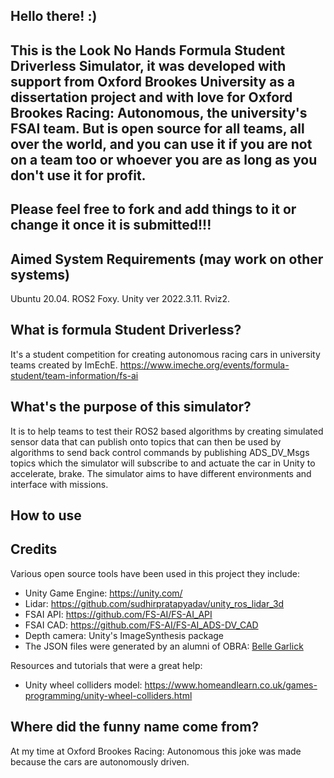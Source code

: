 ## Hello there! :) 
## This is the Look No Hands Formula Student Driverless Simulator, it was developed with support from Oxford Brookes University as a dissertation project and with love for Oxford Brookes Racing: Autonomous, the university's FSAI team. But is open source for all teams, all over the world, and you can use it if you are not on a team too or whoever you are as long as you don't use it for profit.
## Please feel free to fork and add things to it or change it once it is submitted!!!

## Aimed System Requirements (may work on other systems)
Ubuntu 20.04. 
ROS2 Foxy.
Unity ver 2022.3.11.
Rviz2.

## What is formula Student Driverless?
It's a student competition for creating autonomous racing cars in university teams created by ImEchE. 
https://www.imeche.org/events/formula-student/team-information/fs-ai

## What's the purpose of this simulator?
It is to help teams to test their ROS2 based algorithms by creating simulated sensor data that can publish onto topics that can then be used by algorithms to send back control commands by publishing ADS_DV_Msgs topics which the simulator will subscribe to and actuate the car in Unity to accelerate, brake. The simulator aims to have different environments and interface with missions. 

## How to use

## Credits
Various open source tools have been used in this project they include:
- Unity Game Engine: https://unity.com/
- Lidar: https://github.com/sudhirpratapyadav/unity_ros_lidar_3d
- FSAI API: https://github.com/FS-AI/FS-AI_API
- FSAI CAD: https://github.com/FS-AI/FS-AI_ADS-DV_CAD
- Depth camera: Unity's ImageSynthesis package
- The JSON files were generated by an alumni of OBRA: [Belle Garlick](https://github.com/BelleGarlick)

Resources and tutorials that were a great help:
- Unity wheel colliders model: https://www.homeandlearn.co.uk/games-programming/unity-wheel-colliders.html

## Where did the funny name come from?
At my time at Oxford Brookes Racing: Autonomous this joke was made because the cars are autonomously driven. 

<!--

**Here are some ideas to get you started:**

🙋‍♀️ A short introduction - what is your organization all about?
🌈 Contribution guidelines - how can the community get involved?
👩‍💻 Useful resources - where can the community find your docs? Is there anything else the community should know?
🍿 Fun facts - what does your team eat for breakfast?
🧙 Remember, you can do mighty things with the power of [Markdown](https://docs.github.com/github/writing-on-github/getting-started-with-writing-and-formatting-on-github/basic-writing-and-formatting-syntax)
-->
